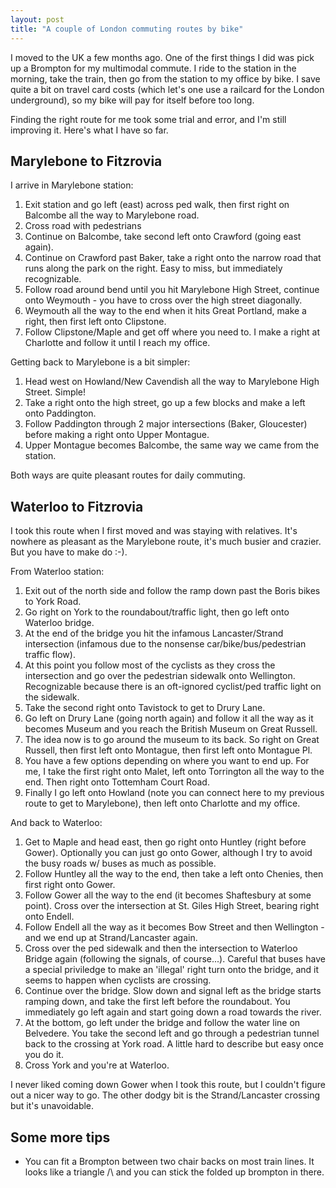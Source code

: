 ```yaml
---
layout: post
title: "A couple of London commuting routes by bike"
---
```


I moved to the UK a few months ago. One of the first things I did was
pick up a Brompton for my multimodal commute. I ride to the station in
the morning, take the train, then go from the station to my office by
bike. I save quite a bit on travel card costs (which let's one use a
railcard for the London underground), so my bike will pay for itself
before too long.

Finding the right route for me took some trial and error, and I'm
still improving it. Here's what I have so far.

## Marylebone to Fitzrovia

I arrive in Marylebone station:

1. Exit station and go left (east) across ped walk, then first right on
  Balcombe all the way to Marylebone road.
2. Cross road with pedestrians
3. Continue on Balcombe, take second left onto Crawford (going east
  again).
4. Continue on Crawford past Baker, take a right onto the narrow
  road that runs along the park on the right. Easy to miss, but
  immediately recognizable.
5. Follow road around bend until you hit Marylebone High Street, continue
  onto Weymouth - you have to cross over the high street diagonally.
6. Weymouth all the way to the end when it hits Great Portland, make
  a right, then first left onto Clipstone.
7. Follow Clipstone/Maple and get off where you need to. I make a right
  at Charlotte and follow it until I reach my office.

Getting back to Marylebone is a bit simpler:

1. Head west on Howland/New Cavendish all the way to Marylebone
  High Street. Simple!
2. Take a right onto the high street, go up a few blocks and make a
  left onto Paddington.
3. Follow Paddington through 2 major intersections (Baker, Gloucester)
  before making a right onto Upper Montague.
4. Upper Montague becomes Balcombe, the same way we came from the
   station.

Both ways are quite pleasant routes for daily commuting.

## Waterloo to Fitzrovia

I took this route when I first moved and was staying with
relatives. It's nowhere as pleasant as the Marylebone route, it's much
busier and crazier. But you have to make do :-).

From Waterloo station:

1. Exit out of the north side and follow the ramp down past the Boris
  bikes to York Road.
2. Go right on York to the roundabout/traffic light, then go left onto
  Waterloo bridge.
3. At the end of the bridge you hit the infamous Lancaster/Strand
  intersection (infamous due to the nonsense car/bike/bus/pedestrian
  traffic flow).
4. At this point you follow most of the cyclists as they cross the
  intersection and go over the pedestrian sidewalk onto Wellington.
  Recognizable because there is an oft-ignored cyclist/ped traffic
  light on the sidewalk.
5. Take the second right onto Tavistock to get to Drury Lane.
6. Go left on Drury Lane (going north again) and follow it all the way
  as it becomes Museum and you reach the British Museum on Great
  Russell.
7. The idea now is to go around the museum to its back. So right on
   Great Russell, then first left onto Montague, then first left
   onto Montague Pl.
8. You have a few options depending on where you want to end up. For
   me, I take the first right onto Malet, left onto Torrington
   all the way to the end. Then right onto Tottemham Court Road.
9. Finally I go left onto Howland (note you can connect here to my
   previous route to get to Marylebone), then left onto Charlotte and
   my office.

And back to Waterloo:

1. Get to Maple and head east, then go right onto Huntley (right
   before Gower). Optionally you can just go onto Gower, although I
   try to avoid the busy roads w/ buses as much as possible.
2. Follow Huntley all the way to the end, then take a left onto
   Chenies, then first right onto Gower.
3. Follow Gower all the way to the end (it becomes Shaftesbury at some
   point). Cross over the intersection at St. Giles High Street, bearing
   right onto Endell.
4. Follow Endell all the way as it becomes Bow Street and then
   Wellington - and we end up at Strand/Lancaster again.
5. Cross over the ped sidewalk and then the intersection to Waterloo
   Bridge again (following the signals, of course...). Careful that
   buses have a special priviledge to make an 'illegal' right turn
   onto the bridge, and it seems to happen when cyclists are crossing.
6. Continue over the bridge. Slow down and signal left as the bridge
   starts ramping down, and take the first left before the
   roundabout. You immediately go left again and start going down a
   road towards the river.
7. At the bottom, go left under the bridge and follow the water line
   on Belvedere. You take the second left and go through a pedestrian
   tunnel back to the crossing at York road. A little hard to describe
   but easy once you do it.
8. Cross York and you're at Waterloo.

I never liked coming down Gower when I took this route, but I couldn't
figure out a nicer way to go. The other dodgy bit is the
Strand/Lancaster crossing but it's unavoidable.

## Some more tips

* You can fit a Brompton between two chair backs on most train lines. It looks like a triangle /\ and you can stick the folded up brompton in there.
